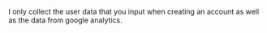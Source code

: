 I only collect the user data that you input when creating an account as well as the data from google analytics.
